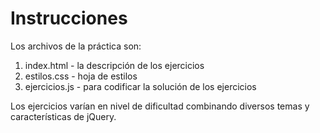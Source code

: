 # Instrucciones

Los archivos de la práctica son:

1. index.html - la descripción de los ejercicios
2. estilos.css - hoja de estilos
3. ejercicios.js - para codificar la solución de los ejercicios

Los ejercicios varían en nivel de dificultad combinando diversos temas y características de jQuery.
